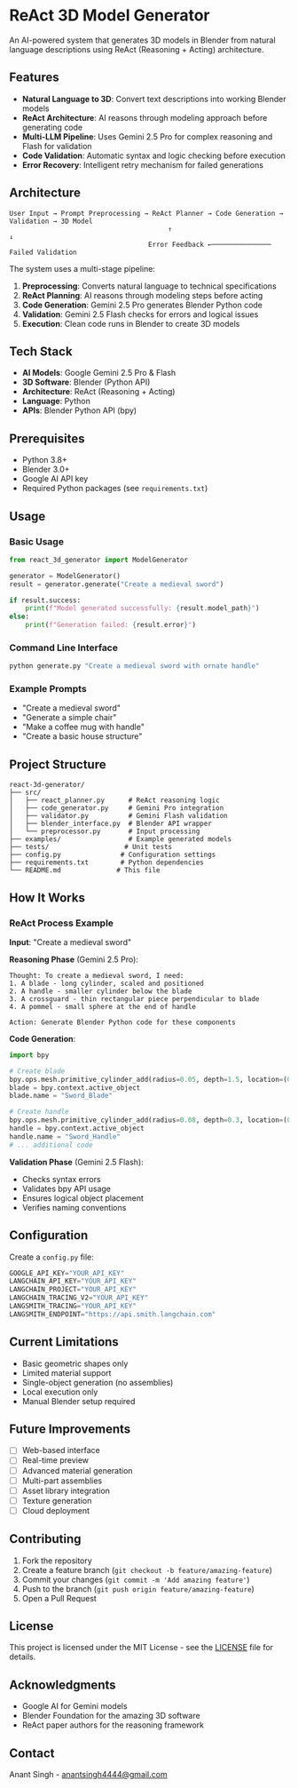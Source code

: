 # ReAct 3D Model Generator

An AI-powered system that generates 3D models in Blender from natural language descriptions using ReAct (Reasoning + Acting) architecture.

## Features

- **Natural Language to 3D**: Convert text descriptions into working Blender models
- **ReAct Architecture**: AI reasons through modeling approach before generating code
- **Multi-LLM Pipeline**: Uses Gemini 2.5 Pro for complex reasoning and Flash for validation
- **Code Validation**: Automatic syntax and logic checking before execution
- **Error Recovery**: Intelligent retry mechanism for failed generations

## Architecture

```
User Input → Prompt Preprocessing → ReAct Planner → Code Generation → Validation → 3D Model
                                        ↑                                ↓
                                   Error Feedback ←─────────────── Failed Validation
```

The system uses a multi-stage pipeline:

1. **Preprocessing**: Converts natural language to technical specifications
2. **ReAct Planning**: AI reasons through modeling steps before acting
3. **Code Generation**: Gemini 2.5 Pro generates Blender Python code
4. **Validation**: Gemini 2.5 Flash checks for errors and logical issues
5. **Execution**: Clean code runs in Blender to create 3D models

## Tech Stack

- **AI Models**: Google Gemini 2.5 Pro & Flash
- **3D Software**: Blender (Python API)
- **Architecture**: ReAct (Reasoning + Acting)
- **Language**: Python
- **APIs**: Blender Python API (bpy)

## Prerequisites

- Python 3.8+
- Blender 3.0+
- Google AI API key
- Required Python packages (see `requirements.txt`)

## Usage

### Basic Usage

```python
from react_3d_generator import ModelGenerator

generator = ModelGenerator()
result = generator.generate("Create a medieval sword")

if result.success:
    print(f"Model generated successfully: {result.model_path}")
else:
    print(f"Generation failed: {result.error}")
```

### Command Line Interface

```bash
python generate.py "Create a medieval sword with ornate handle"
```

### Example Prompts

- "Create a medieval sword"
- "Generate a simple chair"
- "Make a coffee mug with handle"
- "Create a basic house structure"

## Project Structure

```
react-3d-generator/
├── src/
│   ├── react_planner.py      # ReAct reasoning logic
│   ├── code_generator.py     # Gemini Pro integration
│   ├── validator.py          # Gemini Flash validation
│   ├── blender_interface.py  # Blender API wrapper
│   └── preprocessor.py       # Input processing
├── examples/                 # Example generated models
├── tests/                   # Unit tests
├── config.py               # Configuration settings
├── requirements.txt        # Python dependencies
└── README.md              # This file
```

## How It Works

### ReAct Process Example

**Input**: "Create a medieval sword"

**Reasoning Phase** (Gemini 2.5 Pro):
```
Thought: To create a medieval sword, I need:
1. A blade - long cylinder, scaled and positioned
2. A handle - smaller cylinder below the blade
3. A crossguard - thin rectangular piece perpendicular to blade
4. A pommel - small sphere at the end of handle

Action: Generate Blender Python code for these components
```

**Code Generation**:
```python
import bpy

# Create blade
bpy.ops.mesh.primitive_cylinder_add(radius=0.05, depth=1.5, location=(0, 0, 0.75))
blade = bpy.context.active_object
blade.name = "Sword_Blade"

# Create handle
bpy.ops.mesh.primitive_cylinder_add(radius=0.08, depth=0.3, location=(0, 0, -0.15))
handle = bpy.context.active_object
handle.name = "Sword_Handle"
# ... additional code
```

**Validation Phase** (Gemini 2.5 Flash):
- Checks syntax errors
- Validates bpy API usage
- Ensures logical object placement
- Verifies naming conventions

## Configuration

Create a `config.py` file:

```python
GOOGLE_API_KEY="YOUR_API_KEY"
LANGCHAIN_API_KEY="YOUR_API_KEY"
LANGCHAIN_PROJECT="YOUR_API_KEY"
LANGCHAIN_TRACING_V2="YOUR_API_KEY"
LANGSMITH_TRACING="YOUR_API_KEY"
LANGSMITH_ENDPOINT="https://api.smith.langchain.com"
```

## Current Limitations

- Basic geometric shapes only
- Limited material support
- Single-object generation (no assemblies)
- Local execution only
- Manual Blender setup required

## Future Improvements

- [ ] Web-based interface
- [ ] Real-time preview
- [ ] Advanced material generation
- [ ] Multi-part assemblies
- [ ] Asset library integration
- [ ] Texture generation
- [ ] Cloud deployment

## Contributing

1. Fork the repository
2. Create a feature branch (`git checkout -b feature/amazing-feature`)
3. Commit your changes (`git commit -m 'Add amazing feature'`)
4. Push to the branch (`git push origin feature/amazing-feature`)
5. Open a Pull Request

## License

This project is licensed under the MIT License - see the [LICENSE](LICENSE) file for details.

## Acknowledgments

- Google AI for Gemini models
- Blender Foundation for the amazing 3D software
- ReAct paper authors for the reasoning framework

## Contact

Anant Singh - anantsingh4444@gmail.com
